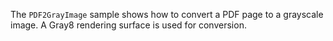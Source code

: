 The `PDF2GrayImage` sample shows how to convert a PDF page to a grayscale image. A Gray8 rendering surface is used for conversion.
